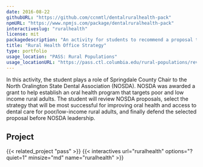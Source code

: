 ```yaml
---
date: 2016-08-22
githubURL: "https://github.com/ccnmtl/dentalruralhealth-pack"
npmURL: "https://www.npmjs.com/package/dentalruralhealth-pack"
interactiveslug: "ruralhealth"
license: mit
packagedescription: "An activity for students to recommend a proposal to establish an oral health program targeting poor and low income rural adults."
title: "Rural Health Office Strategy"
type: portfolio
usage_location: "PASS: Rural Populations"
usage_locationURL: "https://pass.ctl.columbia.edu/rural-populations/review-strategies/"
---
```


In this activity, the student plays a role of Springdale County Chair to the North Oralington State Dental Association (NOSDA). NOSDA was awarded a grant to help establish an oral health program that targets poor and low income rural adults. The student will review NOSDA proposals, select the strategy that will be most successful for improving oral health and access to dental care for poor/low-income rural adults, and finally defend the selected proposal before NOSDA leadership.

## Project

{{< related_project "pass" >}}
{{< interactives url="ruralhealth" options="?quiet=1" minsize="md" name="ruralhealth" >}}
